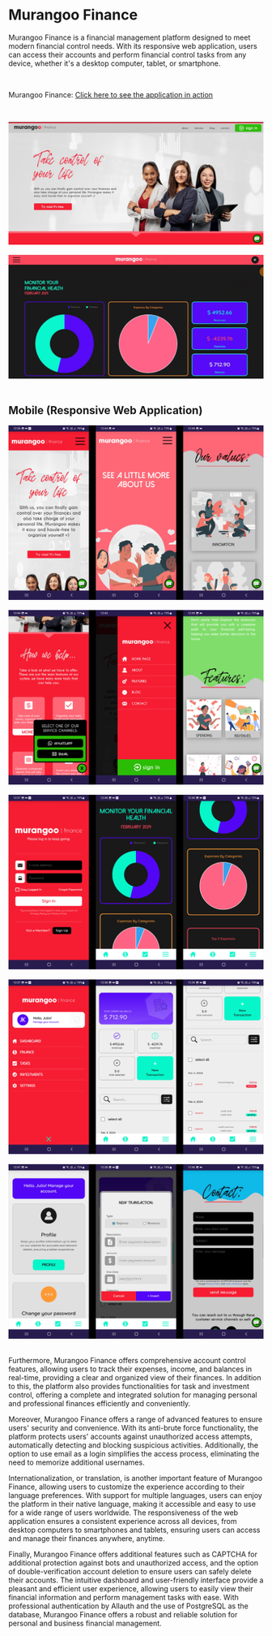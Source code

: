# Murangoo Finance

Murangoo Finance is a financial management platform designed to meet modern financial control needs. With its responsive web application, users can access their accounts and perform financial control tasks from any device, whether it's a desktop computer, tablet, or smartphone.

<br />

Murangoo Finance: [Click here to see the application in action](https://www.youtube.com/watch?v=zFoXgpDrT24)

<br />

<img src="1_files/desktop/Screenshot_1.jpg"> <br /> <br />
<img src="1_files/desktop/dashboards.jpg"> <br /> <br />

## Mobile (Responsive Web Application)

<img src="1_files/0_README/1.png"> <br /> <br />
<img src="1_files/0_README/2.png"> <br /> <br />
<img src="1_files/0_README/3.png"> <br /> <br />
<img src="1_files/0_README/4.png"> <br /> <br />
<img src="1_files/0_README/5.png"> <br /> <br />

Furthermore, Murangoo Finance offers comprehensive account control features, allowing users to track their expenses, income, and balances in real-time, providing a clear and organized view of their finances. In addition to this, the platform also provides functionalities for task and investment control, offering a complete and integrated solution for managing personal and professional finances efficiently and conveniently.

Moreover, Murangoo Finance offers a range of advanced features to ensure users' security and convenience. With its anti-brute force functionality, the platform protects users' accounts against unauthorized access attempts, automatically detecting and blocking suspicious activities. Additionally, the option to use email as a login simplifies the access process, eliminating the need to memorize additional usernames.

Internationalization, or translation, is another important feature of Murangoo Finance, allowing users to customize the experience according to their language preferences. With support for multiple languages, users can enjoy the platform in their native language, making it accessible and easy to use for a wide range of users worldwide. The responsiveness of the web application ensures a consistent experience across all devices, from desktop computers to smartphones and tablets, ensuring users can access and manage their finances anywhere, anytime.

Finally, Murangoo Finance offers additional features such as CAPTCHA for additional protection against bots and unauthorized access, and the option of double-verification account deletion to ensure users can safely delete their accounts. The intuitive dashboard and user-friendly interface provide a pleasant and efficient user experience, allowing users to easily view their financial information and perform management tasks with ease. With professional authentication by Allauth and the use of PostgreSQL as the database, Murangoo Finance offers a robust and reliable solution for personal and business financial management.

